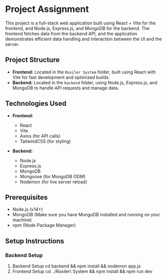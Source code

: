 # Project Assignment

This project is a full-stack web application built using React + Vite for the frontend, and Node.js, Express.js, and MongoDB for the backend. The frontend fetches data from the backend API, and the application demonstrates efficient data handling and interaction between the UI and the server.

## Project Structure

- **Frontend:** Located in the `Roxiler System` folder, built using React with Vite for fast development and optimized builds.
- **Backend:** Located in the `backend` folder, using Node.js, Express.js, and MongoDB to handle API requests and manage data.

## Technologies Used

- **Frontend:**
  - React
  - Vite
  - Axios (for API calls)
  - TailwindCSS (for styling)
  
- **Backend:**
  - Node.js
  - Express.js
  - MongoDB
  - Mongoose (for MongoDB ODM)
  - Nodemon (for live server reload)

## Prerequisites

- Node.js (v14+)
- MongoDB (Make sure you have MongoDB installed and running on your machine)
- npm (Node Package Manager)

## Setup Instructions

### Backend Setup

1. Backend Setup
cd backend && npm install && nodemon app.js
2. Frontend Setup
cd ../Roxiler\ System && npm install && npm run dev
